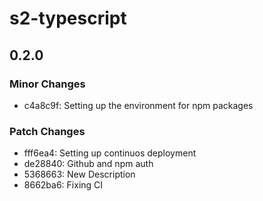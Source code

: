 # s2-typescript

## 0.2.0

### Minor Changes

- c4a8c9f: Setting up the environment for npm packages

### Patch Changes

- fff6ea4: Setting up continuos deployment
- de28840: Github and npm auth
- 5368663: New Description
- 8662ba6: Fixing CI
